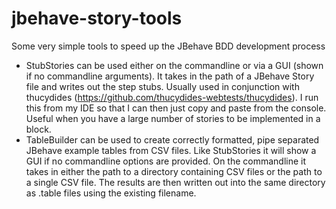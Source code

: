 jbehave-story-tools
===================

Some very simple tools to speed up the JBehave BDD development process

- StubStories can be used either on the commandline or via a GUI (shown if no commandline arguments). It takes in the path of a JBehave Story file and writes out the step stubs. Usually used in conjunction with thucydides (https://github.com/thucydides-webtests/thucydides). I run this from my IDE so that I can then just copy and paste from the console. Useful when you have a large number of stories to be implemented in a block.
- TableBuilder can be used to create correctly formatted, pipe separated JBehave example tables from CSV files. Like StubStories it will show a GUI if no commandline options are provided. On the commandline it takes in either the path to a directory containing CSV files or the path to a single CSV file. The results are then written out into the same directory as .table files using the existing filename.